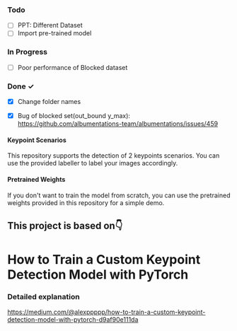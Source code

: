 ### Todo

- [ ] PPT: Different Dataset  
- [ ] Import pre-trained model  

### In Progress

- [ ] Poor performance of Blocked dataset  

### Done ✓

- [x] Change folder names  
- [x] Bug of blocked set(out_bound y_max): https://github.com/albumentations-team/albumentations/issues/459  


#### Keypoint Scenarios

This repository supports the detection of 2 keypoints scenarios. You can use the provided labeller to label your images accordingly.

#### Pretrained Weights

If you don't want to train the model from scratch, you can use the pretrained weights provided in this repository for a simple demo.

## This project is based on👇

# How to Train a Custom Keypoint Detection Model with PyTorch

### Detailed explanation
https://medium.com/@alexppppp/how-to-train-a-custom-keypoint-detection-model-with-pytorch-d9af90e111da
